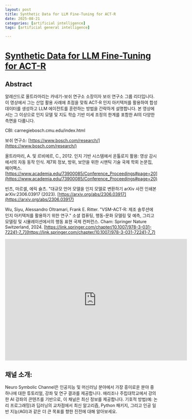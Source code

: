 ```yaml
---
layout: post
title: Synthetic Data for LLM Fine-Tuning for ACT-R
date: 2025-08-21
categories: [artificial intelligence]
tags: [artificial general intelligence]

---
```


# [Synthetic Data for LLM Fine-Tuning for ACT-R](https://www.youtube.com/watch?v=k1AFMmidloE)

## Abstract

알레산드로 올트라마리는 카네기-보쉬 연구소 소장이자 보쉬 연구소 그룹 리더입니다. 이 영상에서 그는 산업 활용 사례에 초점을 맞춰 ACT-R 인지 아키텍처를 활용하여 합성 데이터를 생성하고 LLM 에이전트를 훈련하는 방법을 간략하게 설명합니다. 본 영상에서는 그 이상으로 인지 모델 및 지도 학습 기반 미세 조정의 한계를 포함한 AI의 다양한 측면을 다룹니다.

CBI: carnegiebosch.cmu.edu/index.html

보쉬 연구소: [https://www.bosch.com/research/](https://www.bosch.com/research/)

올트라마리, A. 및 르비에르, C., 2012. 인지 기반 시스템에서 온톨로지 활용: 영상 감시에서의 자동 동작 인식. 제7회 정보, 방위, 보안을 위한 시맨틱 기술 국제 학회 논문집, 페어팩스. [https://www.academia.edu/73900085/Conference_Proceedings#page=20](https://www.academia.edu/73900085/Conference_Proceedings#page=20)

빈츠, 마르셀, 에릭 슐츠. "대규모 언어 모델을 인지 모델로 변환하기 arXiv 사전 인쇄본 arXiv:2306.03917 (2023). [https://arxiv.org/abs/2306.03917](https://arxiv.org/abs/2306.03917)

Wu, Siyu, Alessandro Oltramari, Frank E. Ritter. "VSM-ACT-R: 제조 솔루션에 인지 아키텍처를 활용하기 위한 연구." 소셜 컴퓨팅, 행동-문화 모델링 및 예측, 그리고 모델링 및 시뮬레이션에서의 행동 표현 국제 컨퍼런스. Cham: Springer Nature Switzerland, 2024. [https://link.springer.com/chapter/10.1007/978-3-031-72241-7_7](https://link.springer.com/chapter/10.1007/978-3-031-72241-7_7)

<iframe width="600" height="400" src="https://www.youtube.com/embed/k1AFMmidloE?si=2oD0rCFse_7ix3CF" title="YouTube video player" frameborder="0" allow="accelerometer; autoplay; clipboard-write; encrypted-media; gyroscope; picture-in-picture; web-share" referrerpolicy="strict-origin-when-cross-origin" allowfullscreen></iframe>

## 채널 소개:
Neuro Symbolic Channel은 인공지능 및 머신러닝 분야에서 가장 흥미로운 분야 중 하나에 대한 튜토리얼, 강좌 및 연구 결과를 제공합니다. 애리조나 주립대학교에서 강의한 AI 강좌의 콘텐츠를 기반으로, 이 채널은 최신 정보를 제공합니다. 기호적 방법(예: 논리 프로그래밍)과 딥러닝의 교차점에서 최신 알고리즘, Python 패키지, 그리고 인공 일반 지능(AGI)과 같은 더 큰 목표를 향한 진전에 대해 알아보세요.

